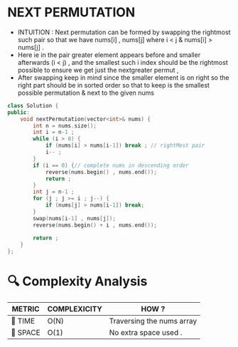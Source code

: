 # NEXT PERMUTATION 

- INTUITION  : Next permutation can be formed by swapping the rightmost such pair so that we have nums[i] , nums[j] where i < j & nums[i] > nums[j] .
- Here ie in the pair greater element appears before and smaller afterwards (i < j) , and the smallest such i index should be the rightmost possible to ensure we get just the nextgreater permut ,
- After swapping keep in mind since the smaller element is on right so the right part should be in sorted order so that to keep is the smallest possible permutation & next to the given nums

```cpp
class Solution {
public:
    void nextPermutation(vector<int>& nums) {
        int n = nums.size();
        int i = n-1 ;
        while (i > 0) {
            if (nums[i] > nums[i-1]) break ; // rightMost pair
            i-- ;
        }
        if (i == 0) {// complete nums in descending order
            reverse(nums.begin() , nums.end());
            return ;
        }
        int j = n-1 ;
        for (j ; j >= i ; j--) {
            if (nums[j] > nums[i-1]) break;
        }
        swap(nums[i-1] , nums[j]);
        reverse(nums.begin() + i , nums.end());
        
        return ;
    }
};
```


# 🔍 Complexity Analysis

| METRIC   | COMPLEXICITY  |    HOW ? |
|-----------|-------------|------------|
| 🧭 TIME  |  O(N)        |  Traversing the nums array         |
| 🧠 SPACE | O(1)    | No extra space used . |
